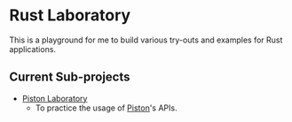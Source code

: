 # Rust Laboratory

This is a playground for me to build various try-outs and examples for Rust applications.

## Current Sub-projects

- [Piston Laboratory](piston-lab)
    - To practice the usage of [Piston][1]'s APIs.

[1]: https://github.com/PistonDevelopers/piston
